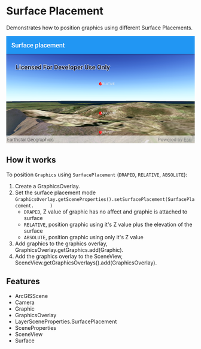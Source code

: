 # Surface Placement

Demonstrates how to position graphics using different Surface Placements.

![Elevation Mode App](surface-placement.png)


## How it works

To position `Graphics` using `SurfacePlacement` (`DRAPED`, `RELATIVE`, `ABSOLUTE`):

1. Create a GraphicsOverlay.
2. Set the surface placement mode `GraphicsOverlay.getSceneProperties().setSurfacePlacement(SurfacePlacement.      )`
	- `DRAPED`, Z value of graphic has no affect and graphic is attached to surface
	- `RELATIVE`, position graphic using it's Z value plus the elevation of the surface
	- `ABSOLUTE`, position graphic using only it's Z value
3. Add graphics to the graphics overlay, GraphicsOverlay.getGraphics.add(Graphic).
4. Add the graphics overlay to the SceneView, SceneView.getGraphicsOverlays().add(GraphicsOverlay).

## Features

* ArcGISScene
* Camera
* Graphic
* GraphicsOverlay
* LayerSceneProperties.SurfacePlacement
* SceneProperties
* SceneView
* Surface